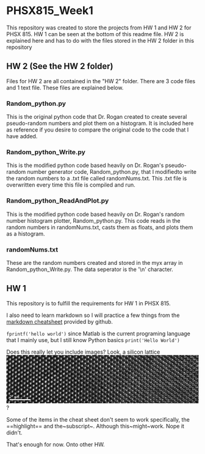 # PHSX815_Week1
This repository was created to store the projects from HW 1 and HW 2 for PHSX 815. HW 1 can be seen at the bottom of this readme file. HW 2 is explained here and has to do with the files stored in the HW 2 folder  in this repository

## HW 2 (See the HW 2 folder)
Files for HW 2 are all contained in the "HW 2" folder. There are 3 code files and 1 text file. These files are explained below.

### Random_python.py
This is the original python code that Dr. Rogan created to create several pseudo-random numbers and plot them on a histogram. It is included here as reference if you desire to compare the original code to the code that I have added. 

### Random_python_Write.py
This is the modified python code based heavily on Dr. Rogan's pseudo-random number generator code, Random_python.py, that I modifiedto write the random numbers to a .txt file called randomNums.txt. This .txt file is overwritten every time this file is compiled and run. 

### Random_python_ReadAndPlot.py
This is the modified python code based heavily on Dr. Rogan's random number histogram plotter, Random_python.py. This code reads in the random numbers in randomNums.txt, casts them as floats, and plots them as a histogram.  

### randomNums.txt
These are the random numbers created and stored in the myx array in Random_python_Write.py. The data seperator is the '\n' character.

## HW 1
This repository is to fulfill the requirements for HW 1 in PHSX 815. 

I also need to learn markdown so I will practice a few things from the [markdown cheatsheet](https://www.markdownguide.org/cheat-sheet/) provided by github. 

`fprintf('hello world')` since Matlab is the current programing language that I mainly use, but I still know Python basics `print('Hello World')`

Does this really let you include images? Look, a silicon lattice![image not found](1532618604036.jpg)?

Some of the items in the cheat sheet don't seem to work specifically, the ==highlight== and the~subscript~. Although this~might~work. Nope it didn't.

That's enough for now. Onto other HW.
